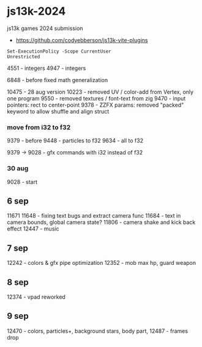 # js13k-2024
js13k games 2024 submission


- https://github.com/codyebberson/js13k-vite-plugins

```shell
Set-ExecutionPolicy -Scope CurrentUser
Unrestricted
```



4551 - integers
 4947 - integers

 6848 - before fixed math generalization


10475 - 28 aug version
10223 - removed UV / color-add from Vertex, only one program
9550 - removed textures / font-text from zig
9470 - input pointers: rect to center-point
9378 - ZZFX params: removed "packed" keyword to allow shuffle and align struct

### move from i32 to f32
9379 - before 
9448 - particles to f32
9634 - all to f32

9379 -> 9028 - gfx commands with i32 instead of f32

### 30 aug
9028 - start

## 6 sep
11671
11648 - fixing text bugs and extract camera func
11684 - text in camera bounds, global camera state?
11806 - camera shake and kick back effect
12447 - music

## 7 sep
12242 - colors & gfx pipe optimization
12352 - mob max hp, guard weapon

## 8 sep
12374 - vpad reworked

## 9 sep
12470 - colors, particles+, background stars, body part, 
12487 - frames drop
